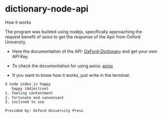 # dictionary-node-api

How it works

The program was builded using nodejs, specifically approaching the request benefit of axios to get the response of the Apir from Oxford University. 

-  Here the documentation of the  API: [OxFord-Dictionary](https://developer.oxforddictionaries.com) and get your own API Key.

-  To check the documentation for using axios: [axios](https://github.com/axios/axios) 

-  If you want to know how it works, just write in the terminal:

 ```bash
$ node index.js happy
    happy (Adjective)
1. feeling contentment
2. fortunate and convenient
3. inclined to use

Provided by: Oxford University Press
```




